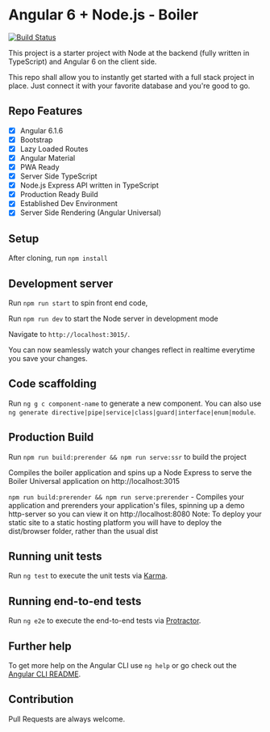 # Angular 6 + Node.js - Boiler

[![Build Status](https://travis-ci.com/meetdave3/Angular6-Node.js-TypeScript.svg?branch=master)](https://travis-ci.com/meetdave3/Angular6-Node.js-TypeScript)

This project is a starter project with Node at the backend (fully written in TypeScript) and Angular 6 on the client side. 

This repo shall allow you to instantly get started with a full stack project in place. Just connect it with your favorite database and you're good to go.

## Repo Features 

- [x] Angular 6.1.6
- [x] Bootstrap
- [x] Lazy Loaded Routes
- [x] Angular Material
- [x] PWA Ready
- [x] Server Side TypeScript
- [x] Node.js Express API written in TypeScript
- [x] Production Ready Build
- [x] Established Dev Environment
- [x] Server Side Rendering (Angular Universal)

## Setup

After cloning, run `npm install`

## Development server

Run `npm run start` to spin front end code,

Run `npm run dev` to start the Node server in development mode

Navigate to `http://localhost:3015/`. 

You can now seamlessly watch your changes reflect in realtime everytime you save your changes.

## Code scaffolding

Run `ng g c component-name` to generate a new component. You can also use `ng generate directive|pipe|service|class|guard|interface|enum|module`.

## Production Build

Run `npm run build:prerender && npm run serve:ssr` to build the project

Compiles the boiler application and spins up a Node Express to serve the Boiler Universal application on http://localhost:3015

`npm run build:prerender && npm run serve:prerender` - Compiles your application and prerenders your application's files, spinning up a demo http-server so you can view it on http://localhost:8080 Note: To deploy your static site to a static hosting platform you will have to deploy the dist/browser folder, rather than the usual dist

## Running unit tests

Run `ng test` to execute the unit tests via [Karma](https://karma-runner.github.io).

## Running end-to-end tests

Run `ng e2e` to execute the end-to-end tests via [Protractor](http://www.protractortest.org/).

## Further help

To get more help on the Angular CLI use `ng help` or go check out the [Angular CLI README](https://github.com/angular/angular-cli/blob/master/README.md).

## Contribution

Pull Requests are always welcome. 
